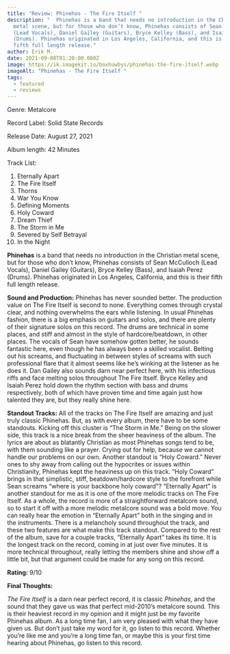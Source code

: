 ```yaml
---
title: "Review: Phinehas - The Fire Itself "
description: "  Phinehas is a band that needs no introduction in the Christian
  metal scene, but for those who don’t know, Phinehas consists of Sean McCulloch
  (Lead Vocals), Daniel Gailey (Guitars), Bryce Kelley (Bass), and Isaiah Perez
  (Drums). Phinehas originated in Los Angeles, California, and this is their
  fifth full length release."
author: Erik M.
date: 2021-09-08T01:20:00.000Z
image: https://ik.imagekit.io/boxhuwbys/phinehas-the-fire-itself.webp
imageAlt: "Phinehas - The Fire Itself "
tags:
  - featured
  - reviews
---
```

Genre: Metalcore

Record Label: Solid State Records

Release Date: August 27, 2021

Album length: 42 Minutes

Track List:

1. Eternally Apart
2. The Fire Itself
3. Thorns
4. War You Know
5. Defining Moments
6. Holy Coward
7. Dream Thief
8. The Storm in Me
9. ​Severed by Self Betrayal
10. In the Night

**Phinehas** is a band that needs no introduction in the Christian metal scene, but for those who don’t know, Phinehas consists of Sean McCulloch (Lead Vocals), Daniel Gailey (Guitars), Bryce Kelley (Bass), and Isaiah Perez (Drums). Phinehas originated in Los Angeles, California, and this is their fifth full length release.

**​Sound and Production:** Phinehas has never sounded better. The production value on The Fire Itself is second to none. Everything comes through crystal clear, and nothing overwhelms the ears while listening. In usual Phinehas fashion, there is a big emphasis on guitars and solos, and there are plenty of their signature solos on this record. The drums are technical in some places, and stiff and almost in the style of hardcore/beatdown, in other places. The vocals of Sean have somehow gotten better, he sounds fantastic here, even though he has always been a skilled vocalist. Belting out his screams, and fluctuating in between styles of screams with such professional flare that it almost seems like he’s winking at the listener as he does it. Dan Gailey also sounds darn near perfect here, with his infectious riffs and face melting solos throughout The Fire Itself. Bryce Kelley and Isaiah Perez hold down the rhythm section with bass and drums respectively, both of which have proven time and time again just how talented they are, but they really shine here.

​**Standout Tracks:** All of the tracks on The Fire Itself are amazing and just truly classic Phinehas. But, as with every album, there have to be some standouts. Kicking off this cluster is “The Storm in Me.” Being on the slower side, this track is a nice break from the sheer heaviness of the album. The lyrics are about as blatantly Christian as most Phinehas songs tend to be, with them sounding like a prayer. Crying out for help, because we cannot handle our problems on our own. Another standout is “Holy Coward.” Never ones to shy away from calling out the hypocrites or issues within Christianity, Phinehas kept the heaviness up on this track. “Holy Coward” brings in that simplistic, stiff, beatdown/hardcore style to the forefront while Sean screams “where is your backbone holy coward”? “Eternally Apart” is another standout for me as it is one of the more melodic tracks on The Fire Itself. As a whole, the record is more of a straightforward metalcore sound, so to start it off with a more melodic metalcore sound was a bold move. You can really hear the emotion in “Eternally Apart” both in the singing and in the instruments. There is a melancholy sound throughout the track, and these two features are what make this track standout. Compared to the rest of the album, save for a couple tracks, “Eternally Apart” takes its time. It is the longest track on the record, coming in at just over five minutes. It is more technical throughout, really letting the members shine and show off a little bit, but that argument could be made for any song on this record.

**Rating:** 9/10

**Final Thoughts:**

*The Fire Itself* is a darn near perfect record, it is classic *Phinehas*, and the sound that they gave us was that perfect mid-2010’s metalcore sound. This is their heaviest record in my opinion and it might just be my favorite Phinehas album. As a long time fan, I am very pleased with what they have given us. But don’t just take my word for it, go listen to this record. Whether you’re like me and you’re a long time fan, or maybe this is your first time hearing about Phinehas, go listen to this record.
